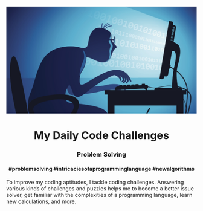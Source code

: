 <h1 align="center">
<br>
  <img src="image/131210-coding-for-dummies-tease_ohllsl.jpg" width="600">
  <br>
    <br>
  My Daily Code Challenges
  <br>
</h1>

<h3 align="center">Problem Solving</h3>

<h4 align="center">#problemsolving #intricaciesofaprogramminglanguage #newalgorithms</h4>

<p>To improve my coding aptitudes, I tackle coding challenges. Answering various kinds of challenges and puzzles helps me to become a better issue solver, get familiar with the complexities of a programming language, learn new calculations, and more.</p>